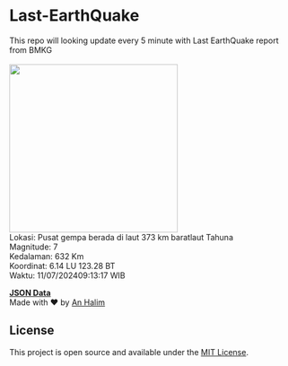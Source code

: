 # Last-EarthQuake
This repo will looking update every 5 minute with Last EarthQuake report from BMKG
<br>
<br>
<img src="https://static.bmkg.go.id/20240711091317.mmi.jpg" width="300"/>
<br>
Lokasi: Pusat gempa berada di laut 373 km baratlaut Tahuna <br>
Magnitude: 7 <br>
Kedalaman: 632 Km <br>
Koordinat: 6.14 LU 123.28 BT <br>
Waktu: 11/07/202409:13:17 WIB <br>

<a href="./data/data.json">**JSON Data**</a>
<br>
Made with ❤️ by <a href="https://github.com/an-halim">An Halim</a>
## License

This project is open source and available under the [MIT License](LICENSE).
